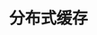 ---
title: 分布式缓存
published: 2025-05-26
updated: 2025-05-26
description: '商业世界里，现金为王；架构世界里，缓存为王。'
image: ''
tags: [Golang, HTTP]
category: 'Golang'
draft: false
---
